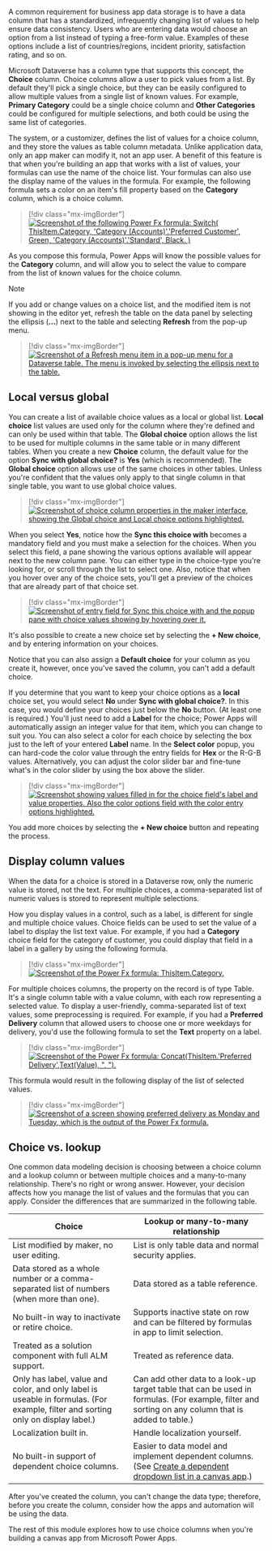 A common requirement for business app data storage is to have a data column that has a standardized, infrequently changing list of values to help ensure data consistency. Users who are entering data would choose an option from a list instead of typing a free-form value. Examples of these options include a list of countries/regions, incident priority, satisfaction rating, and so on.

Microsoft Dataverse has a column type that supports this concept, the **Choice** column. Choice columns allow a user to pick values from a list. By default they'll pick a single choice, but they can be easily configured to allow multiple values from a single list of known values. For example, **Primary Category** could be a single choice column and **Other Categories** could be configured for multiple selections, and both could be using the same list of categories.

The system, or a customizer, defines the list of values for a choice column, and they store the values as table column metadata. Unlike application data, only an app maker can modify it, not an app user. A benefit of this feature is that when you're building an app that works with a list of values, your formulas can use the name of the choice list. Your formulas can also use the display name of the values in the formula. For example, the following formula sets a color on an item's fill property based on the **Category** column, which is a choice column.

> [!div class="mx-imgBorder"]
> [![Screenshot of the following Power Fx formula: Switch( ThisItem.Category, 'Category (Accounts)'.'Preferred Customer', Green, 'Category (Accounts)'.'Standard', Black. )](../media/switch.png)](../media/switch.png#lightbox)

As you compose this formula, Power Apps will know the possible values for the **Category** column, and will allow you to select the value to compare from the list of known values for the choice column.

> [!NOTE]
> If you add or change values on a choice list, and the modified item is not showing in the editor yet, refresh the table on the data panel by selecting the ellipsis (**...**) next to the table and selecting **Refresh** from the pop-up menu.

> [!div class="mx-imgBorder"]
> [![Screenshot of a Refresh menu item in a pop-up menu for a Dataverse table. The menu is invoked by selecting the ellipsis next to the table.](../media/refresh.png)](../media/refresh.png#lightbox)

## Local versus global

You can create a list of available choice values as a local or global list. **Local choice** list values are used only for the column where they're defined and can only be used within that table. The **Global choice** option allows the list to be used for multiple columns in the same table or in many different tables. When you create a new **Choice** column, the default value for the option **Sync with global choice?** is **Yes** (which is recommended). The **Global choice** option allows use of the same choices in other tables. Unless you're confident that the values only apply to that single column in that single table, you want to use global choice values.

> [!div class="mx-imgBorder"]
> [![Screenshot of choice column properties in the maker interface, showing the Global choice and Local choice options highlighted.](../media/global.png)](../media/global.png#lightbox)

When you select **Yes**, notice how the **Sync this choice with** becomes a mandatory field and you must make a selection for the choices. When you select this field, a pane showing the various options available will appear next to the new column pane. You can either type in the choice-type you're looking for, or scroll through the list to select one. Also, notice that when you hover over any of the choice sets, you'll get a preview of the choices that are already part of that choice set.

> [!div class="mx-imgBorder"]
> [![Screenshot of entry field for Sync this choice with and the popup pane with choice values showing by hovering over it.](../media/synch-this-choice-with-options.png)](../media/synch-this-choice-with-options.png#lightbox)

It's also possible to create a new choice set by selecting the **+ New choice**, and by entering information on your choices.

Notice that you can also assign a **Default choice** for your column as you create it, however, once you've saved the column, you can't add a default choice.

If you determine that you want to keep your choice options as a **local** choice set, you would select **No** under **Sync with global choice?**.  In this case, you would define your choices just below the **No** button. (At least one is required.) You'll just need to add a **Label** for the choice; Power Apps will automatically assign an integer value for that item, which you can change to suit you.  You can also select a color for each choice by selecting the box just to the left of your entered **Label** name. In the **Select color** popup, you can hard-code the color value through the entry fields for **Hex** or the R-G-B values. Alternatively, you can adjust the color slider bar and fine-tune what's in the color slider by using the box above the slider.

> [!div class="mx-imgBorder"]
> [![Screenshot showing values filled in for the choice field's label and value properties. Also the color options field with the color entry options highlighted.](../media/new-choice-options.png)](../media/new-choice-options.png#lightbox)

You add more choices by selecting the **+ New choice** button and repeating the process.

## Display column values

When the data for a choice is stored in a Dataverse row, only the numeric value is stored, not the text. For multiple choices, a comma-separated list of numeric values is stored to represent multiple selections.

How you display values in a control, such as a label, is different for single and multiple choice values. Choice fields can be used to set the value of a label to display the list text value. For example, if you had a **Category** choice field for the category of customer, you could display that field in a label in a gallery by using the following formula.

> [!div class="mx-imgBorder"]
> [![Screenshot of the Power Fx formula: ThisItem.Category.](../media/category.png)](../media/category.png#lightbox)

For multiple choices columns, the property on the record is of type Table. It's a single column table with a value column, with each row representing a selected value. To display a user-friendly, comma-separated list of text values, some preprocessing is required. For example, if you had a **Preferred Delivery** column that allowed users to choose one or more weekdays for delivery, you'd use the following formula to set the **Text** property on a label.

> [!div class="mx-imgBorder"]
> [![Screenshot of the Power Fx formula: Concat(ThisItem.'Preferred Delivery',Text(Value), ", ").](../media/delivery.png)](../media/delivery.png#lightbox)

This formula would result in the following display of the list of selected values.

> [!div class="mx-imgBorder"]
> [![Screenshot of a screen showing preferred delivery as Monday and Tuesday, which is the output of the Power Fx formula.](../media/list.png)](../media/list.png#lightbox)

## Choice vs. lookup

One common data modeling decision is choosing between a choice column and a lookup column or between multiple choices and a many-to-many relationship. There's no right or wrong answer. However, your decision affects how you manage the list of values and the formulas that you can apply. Consider the differences that are summarized in the following table.

| Choice | Lookup or many-to-many relationship |
|-------------------|-------------------------------------|
| List modified by maker, no user editing. | List is only table data and normal security applies. |
| Data stored as a whole number or a comma-separated list of numbers (when more than one). | Data stored as a table reference. |
| No built-in way to inactivate or retire choice. | Supports inactive state on row and can be filtered by formulas in app to limit selection. |
| Treated as a solution component with full ALM support. | Treated as reference data. |
| Only has label, value and color, and only label is useable in formulas. (For example, filter and sorting only on display label.) | Can add other data to a look-up target table that can be used in formulas. (For example, filter and sorting on any column that is added to table.) |
| Localization built in. | Handle localization yourself. |
| No built-in support of dependent choice columns. | Easier to data model and implement dependent columns. (See [Create a dependent dropdown list in a canvas app](/power-apps/maker/canvas-apps/dependent-drop-down-lists/?azure-portal=true).) |

After you've created the column, you can't change the data type; therefore, before you create the column, consider how the apps and automation will be using the data.

The rest of this module explores how to use choice columns when you're building a canvas app from Microsoft Power Apps.

